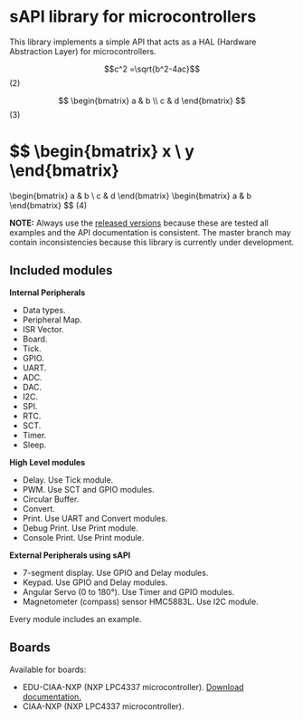 # sAPI library for microcontrollers

This library implements a simple API that acts as a HAL (Hardware Abstraction
Layer) for microcontrollers.

$$c^2 =\sqrt{b^2-4ac}$$ (2)

$$
\begin{bmatrix}
   a & b \\
   c & d
\end{bmatrix}
$$ (3)

$$
\begin{bmatrix}
   x \\
   y
\end{bmatrix}
 =
\begin{bmatrix}
   a & b \\
   c & d
\end{bmatrix}
\begin{bmatrix}
   a & b
\end{bmatrix}
$$ (4)

**NOTE:** Always use the [released versions](../../releases) because these are tested all examples and the API documentation is consistent. The master branch may contain inconsistencies because this library is currently under development.

## Included modules

**Internal Peripherals**

- Data types.
- Peripheral Map.
- ISR Vector.
- Board.
- Tick.
- GPIO.
- UART.
- ADC.
- DAC.
- I2C.
- SPI.
- RTC.
- SCT.
- Timer.
- Sleep.

**High Level modules**

- Delay. Use Tick module.
- PWM. Use SCT and GPIO modules.
- Circular Buffer.
- Convert.
- Print. Use UART and Convert modules.
- Debug Print. Use Print module.
- Console Print. Use Print module.

**External Peripherals using sAPI**

- 7-segment display. Use GPIO and Delay modules.
- Keypad. Use GPIO and Delay modules.
- Angular Servo (0 to 180°). Use Timer and GPIO modules.
- Magnetometer (compass) sensor HMC5883L. Use I2C module.

Every module includes an example.

## Boards

Available for boards:

- EDU-CIAA-NXP (NXP LPC4337 microcontroller). [Download documentation.](docs/assets/pdf/EDU-CIAA-NXP_sAPI_bm_A4_v1r0_ES.pdf)
- CIAA-NXP (NXP LPC4337 microcontroller).
